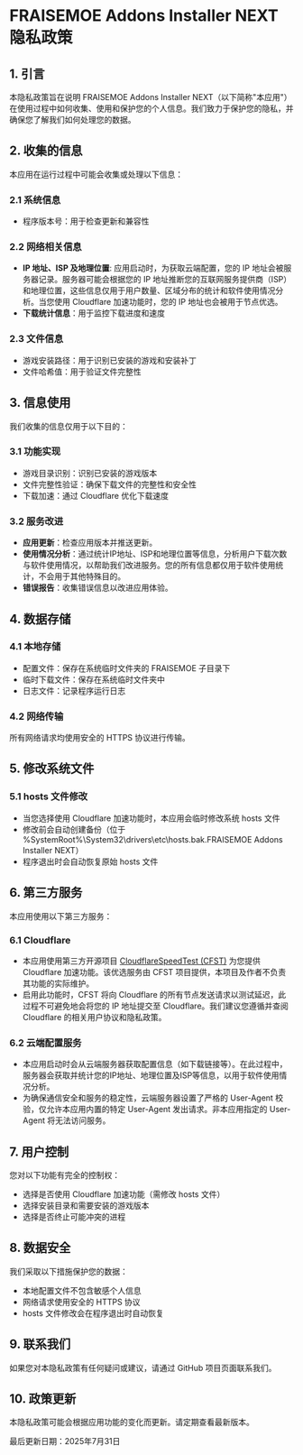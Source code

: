 # FRAISEMOE Addons Installer NEXT 隐私政策

## 1. 引言

本隐私政策旨在说明 FRAISEMOE Addons Installer NEXT（以下简称"本应用"）在使用过程中如何收集、使用和保护您的个人信息。我们致力于保护您的隐私，并确保您了解我们如何处理您的数据。

## 2. 收集的信息

本应用在运行过程中可能会收集或处理以下信息：

### 2.1 系统信息
- 程序版本号：用于检查更新和兼容性

### 2.2 网络相关信息
- **IP 地址、ISP 及地理位置**: 应用启动时，为获取云端配置，您的 IP 地址会被服务器记录。服务器可能会根据您的 IP 地址推断您的互联网服务提供商（ISP）和地理位置，这些信息仅用于用户数量、区域分布的统计和软件使用情况分析。当您使用 Cloudflare 加速功能时，您的 IP 地址也会被用于节点优选。
- **下载统计信息**：用于监控下载进度和速度

### 2.3 文件信息
- 游戏安装路径：用于识别已安装的游戏和安装补丁
- 文件哈希值：用于验证文件完整性

## 3. 信息使用

我们收集的信息仅用于以下目的：

### 3.1 功能实现
- 游戏目录识别：识别已安装的游戏版本
- 文件完整性验证：确保下载文件的完整性和安全性
- 下载加速：通过 Cloudflare 优化下载速度

### 3.2 服务改进
- **应用更新**：检查应用版本并推送更新。
- **使用情况分析**：通过统计IP地址、ISP和地理位置等信息，分析用户下载次数与软件使用情况，以帮助我们改进服务。您的所有信息都仅用于软件使用统计，不会用于其他特殊目的。
- **错误报告**：收集错误信息以改进应用体验。

## 4. 数据存储

### 4.1 本地存储
- 配置文件：保存在系统临时文件夹的 FRAISEMOE 子目录下
- 临时下载文件：保存在系统临时文件夹中
- 日志文件：记录程序运行日志

### 4.2 网络传输
所有网络请求均使用安全的 HTTPS 协议进行传输。

## 5. 修改系统文件

### 5.1 hosts 文件修改
- 当您选择使用 Cloudflare 加速功能时，本应用会临时修改系统 hosts 文件
- 修改前会自动创建备份（位于 %SystemRoot%\System32\drivers\etc\hosts.bak.FRAISEMOE Addons Installer NEXT）
- 程序退出时会自动恢复原始 hosts 文件

## 6. 第三方服务

本应用使用以下第三方服务：

### 6.1 Cloudflare
- 本应用使用第三方开源项目 [CloudflareSpeedTest (CFST)](https://github.com/XIU2/CloudflareSpeedTest/) 为您提供 Cloudflare 加速功能。该优选服务由 CFST 项目提供，本项目及作者不负责其功能的实际维护。
- 启用此功能时，CFST 将向 Cloudflare 的所有节点发送请求以测试延迟，此过程不可避免地会将您的 IP 地址提交至 Cloudflare。我们建议您遵循并查阅 Cloudflare 的相关用户协议和隐私政策。

### 6.2 云端配置服务
- 本应用启动时会从云端服务器获取配置信息（如下载链接等）。在此过程中，服务器会获取并统计您的IP地址、地理位置及ISP等信息，以用于软件使用情况分析。
- 为确保通信安全和服务的稳定性，云端服务器设置了严格的 User-Agent 校验，仅允许本应用内置的特定 User-Agent 发出请求。非本应用指定的 User-Agent 将无法访问服务。

## 7. 用户控制

您对以下功能有完全的控制权：

- 选择是否使用 Cloudflare 加速功能（需修改 hosts 文件）
- 选择安装目录和需要安装的游戏版本
- 选择是否终止可能冲突的进程

## 8. 数据安全

我们采取以下措施保护您的数据：

- 本地配置文件不包含敏感个人信息
- 网络请求使用安全的 HTTPS 协议
- hosts 文件修改会在程序退出时自动恢复

## 9. 联系我们

如果您对本隐私政策有任何疑问或建议，请通过 GitHub 项目页面联系我们。

## 10. 政策更新

本隐私政策可能会根据应用功能的变化而更新。请定期查看最新版本。

最后更新日期：2025年7月31日 